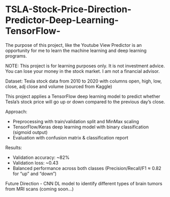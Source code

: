 # TSLA-Stock-Price-Direction-Predictor-Deep-Learning-TensorFlow-

The purpose of this project, like the Youtube View Predictor is an opportunity for me to learn the machine learning and deep learning programs. 

NOTE: This project is for learning purposes only. It is not investment advice. You can lose your money in the stock market. I am not a financial advisor. 

Dataset: Tesla stock data from 2010 to 2020 with columns open, high, low, close, adj close and volume (sourced from Kaggle)

This project applies a TensorFlow deep learning model to predict whether Tesla’s stock price will go up or down compared to the previous day’s close.

Approach:
* Preprocessing with train/validation split and MinMax scaling
* TensorFlow/Keras deep learning model with binary classification (sigmoid output)
* Evaluation with confusion matrix & classification report


Results:
* Validation accuracy: ~82%
* Validation loss: ~0.43
* Balanced performance across both classes (Precision/Recall/F1 ≈ 0.82 for “up” and “down”)

Future Direction - CNN DL model to identify different types of brain tumors from MRI scans (coming soon...)
